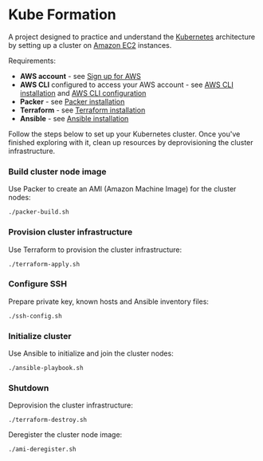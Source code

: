 # Kube Formation

A project designed to practice and understand the [Kubernetes](https://kubernetes.io/) architecture by setting up a cluster on [Amazon EC2](https://aws.amazon.com/ec2/) instances.

Requirements:

- __AWS account__ - see [Sign up for AWS](https://portal.aws.amazon.com/billing/signup)
- __AWS CLI__ configured to access your AWS account - see [AWS CLI installation](https://docs.aws.amazon.com/cli/latest/userguide/getting-started-install.html) and [AWS CLI configuration](https://awscli.amazonaws.com/v2/documentation/api/latest/reference/configure/index.html)
- __Packer__ - see [Packer installation](https://developer.hashicorp.com/packer/install)
- __Terraform__ - see [Terraform installation](https://developer.hashicorp.com/terraform/install)
- __Ansible__ - see [Ansible installation](https://docs.ansible.com/ansible/latest/installation_guide/intro_installation.html)

Follow the steps below to set up your Kubernetes cluster. Once you've finished exploring with it, clean up resources by deprovisioning the cluster infrastructure.

### Build cluster node image

Use Packer to create an AMI (Amazon Machine Image) for the cluster nodes:

```shell
./packer-build.sh
```

### Provision cluster infrastructure

Use Terraform to provision the cluster infrastructure:

```shell
./terraform-apply.sh
```

### Configure SSH

Prepare private key, known hosts and Ansible inventory files:

```shell
./ssh-config.sh
```

### Initialize cluster

Use Ansible to initialize and join the cluster nodes:

```shell
./ansible-playbook.sh
```

### Shutdown

Deprovision the cluster infrastructure:

```shell
./terraform-destroy.sh
```

Deregister the cluster node image:

```shell
./ami-deregister.sh
```
